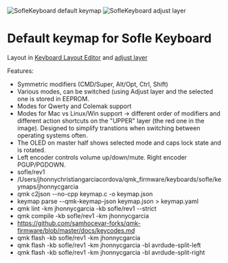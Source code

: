 ![SofleKeyboard default keymap](https://i.imgur.com/MZxVvm9.png)
![SofleKeyboard adjust layer](https://i.imgur.com/f5sKy0I.png)

# Default keymap for Sofle Keyboard

Layout in [Keyboard Layout Editor](http://www.keyboard-layout-editor.com/#/gists/76efb423a46cbbea75465cb468eef7ff) and [adjust layer](http://www.keyboard-layout-editor.com/#/gists/4bcf66f922cfd54da20ba04905d56bd4)

Features:

- Symmetric modifiers (CMD/Super, Alt/Opt, Ctrl, Shift)
- Various modes, can be switched (using Adjust layer and the selected one is stored in EEPROM.
- Modes for Qwerty and Colemak support
- Modes for Mac vs Linux/Win support -> different order of modifiers and different action shortcuts on the "UPPER" layer (the red one in the image). Designed to simplify transtions when switching between operating systems often.
- The OLED on master half shows selected mode and caps lock state and is rotated.
- Left encoder controls volume up/down/mute. Right encoder PGUP/PGDOWN.
- sofle/rev1
- /Users/jhonnychristiangarciacordova/qmk_firmware/keyboards/sofle/keymaps/jhonnycgarcia
- qmk c2json --no-cpp keymap.c -o keymap.json
- keymap parse --qmk-keymap-json keymap.json > keymap.yaml
- qmk lint -km jhonnycgarcia -kb sofle/rev1 --strict
- qmk compile -kb sofle/rev1 -km jhonnycgarcia
- https://github.com/samhocevar-forks/qmk-firmware/blob/master/docs/keycodes.md
- qmk flash -kb sofle/rev1 -km jhonnycgarcia
- qmk flash -kb sofle/rev1 -km jhonnycgarcia -bl avrdude-split-left
- qmk flash -kb sofle/rev1 -km jhonnycgarcia -bl avrdude-split-right